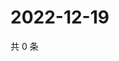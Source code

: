 # 2022-12-19

共 0 条

<!-- BEGIN WEIBO -->
<!-- 最后更新时间 Mon Dec 19 2022 11:14:56 GMT+0800 (China Standard Time) -->

<!-- END WEIBO -->
